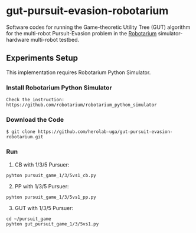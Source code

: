 # gut-pursuit-evasion-robotarium
Software codes for running the Game-theoretic Utility Tree (GUT) algorithm for the multi-robot Pursuit-Evasion problem in the [Robotarium](https://www.robotarium.gatech.edu/) simulator-hardware multi-robot testbed.

## Experiments Setup
This implementation requires Robotarium Python Simulator.
### Install Robotarium Python Simulator
```
Check the instruction: https://github.com/robotarium/robotarium_python_simulator
```
### Download the Code
```
$ git clone https://github.com/herolab-uga/gut-pursuit-evasion-robotarium.git
```
### Run
1. CB with 1/3/5 Pursuer:
```
pyhton pursuit_game_1/3/5vs1_cb.py 
```
2. PP with 1/3/5 Pursuer:
```
pyhton pursuit_game_1/3/5vs1_pp.py 
```
3. GUT with 1/3/5 Pursuer:
```
cd ~/pursuit_game
pyhton gut_pursuit_game_1/3/5vs1.py 
```
